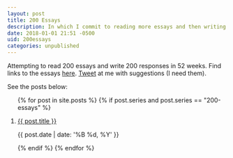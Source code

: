 ```yaml
---
layout: post
title: 200 Essays
description: In which I commit to reading more essays and then writing about them.
date: 2018-01-01 21:51 -0500
uid: 200essays
categories: unpublished
---
```

<div>
    <p>Attempting to read 200 essays and write 200 responses in 52 weeks. Find links to the essays <a href="https://docs.google.com/spreadsheets/d/1TV0BHvKXcsAeVzIfUON7zVkkmC_gkMfu3ufNPSqv6ds/edit?usp=sharing" target="_blank">here</a>. <a href="https://twitter.com/unfollowjoshshi" target="_blank">Tweet</a> at me with suggestions (I need them).</p>
    <p>See the posts below:</p>
    <ol reversed>
    {% for post in site.posts %}
        {% if post.series and post.series == "200-essays" %}
            <li>
                <p class="post-title"><a href="{{ post.url }}">{{ post.title }}</a></p>
                <p class="post-date">{{ post.date | date: '%B %d, %Y' }}</p>
            </li>
        {% endif %}
    {% endfor %}
    </ol>
</div>